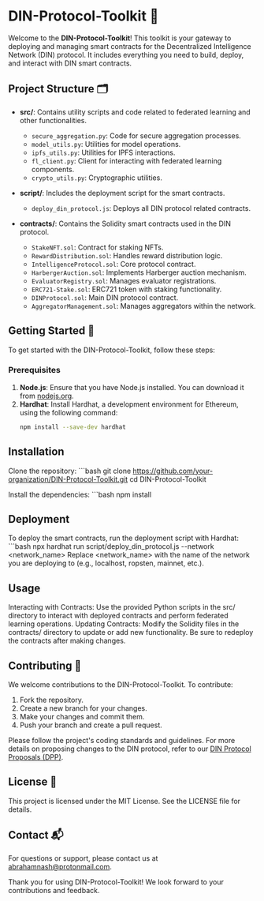 # DIN-Protocol-Toolkit 🚀

Welcome to the **DIN-Protocol-Toolkit**! This toolkit is your gateway to deploying and managing smart contracts for the Decentralized Intelligence Network (DIN) protocol. It includes everything you need to build, deploy, and interact with DIN smart contracts.

## Project Structure 🗂️

- **src/**: Contains utility scripts and code related to federated learning and other functionalities.
  - `secure_aggregation.py`: Code for secure aggregation processes.
  - `model_utils.py`: Utilities for model operations.
  - `ipfs_utils.py`: Utilities for IPFS interactions.
  - `fl_client.py`: Client for interacting with federated learning components.
  - `crypto_utils.py`: Cryptographic utilities.

- **script/**: Includes the deployment script for the smart contracts.
  - `deploy_din_protocol.js`: Deploys all DIN protocol related contracts.

- **contracts/**: Contains the Solidity smart contracts used in the DIN protocol.
  - `StakeNFT.sol`: Contract for staking NFTs.
  - `RewardDistribution.sol`: Handles reward distribution logic.
  - `IntelligenceProtocol.sol`: Core protocol contract.
  - `HarbergerAuction.sol`: Implements Harberger auction mechanism.
  - `EvaluatorRegistry.sol`: Manages evaluator registrations.
  - `ERC721-Stake.sol`: ERC721 token with staking functionality.
  - `DINProtocol.sol`: Main DIN protocol contract.
  - `AggregatorManagement.sol`: Manages aggregators within the network.

## Getting Started 🚀

To get started with the DIN-Protocol-Toolkit, follow these steps:

### Prerequisites

1. **Node.js**: Ensure that you have Node.js installed. You can download it from [nodejs.org](https://nodejs.org/).
2. **Hardhat**: Install Hardhat, a development environment for Ethereum, using the following command:
   ```bash
   npm install --save-dev hardhat

## Installation
Clone the repository:
     ```bash
  git clone https://github.com/your-organization/DIN-Protocol-Toolkit.git
  cd DIN-Protocol-Toolkit

Install the dependencies:
    ```bash
  npm install

## Deployment

To deploy the smart contracts, run the deployment script with Hardhat:
    ```bash
  npx hardhat run script/deploy_din_protocol.js --network <network_name>
  Replace <network_name> with the name of the network you are deploying to (e.g., localhost, ropsten, mainnet, etc.).

## Usage
Interacting with Contracts: Use the provided Python scripts in the src/ directory to interact with deployed contracts and perform federated learning operations.
Updating Contracts: Modify the Solidity files in the contracts/ directory to update or add new functionality. Be sure to redeploy the contracts after making changes.

## Contributing 🤝

We welcome contributions to the DIN-Protocol-Toolkit. To contribute:

1. Fork the repository.
2. Create a new branch for your changes.
3. Make your changes and commit them.
4. Push your branch and create a pull request.

Please follow the project's coding standards and guidelines. For more details on proposing changes to the DIN protocol, refer to our [DIN Protocol Proposals (DPP)](https://github.com/Doctelligence/DIN-Protocol-Proposals-DPP).

## License 📜
This project is licensed under the MIT License. See the LICENSE file for details.

## Contact 📬
For questions or support, please contact us at abrahamnash@protonmail.com.

Thank you for using DIN-Protocol-Toolkit! We look forward to your contributions and feedback.
